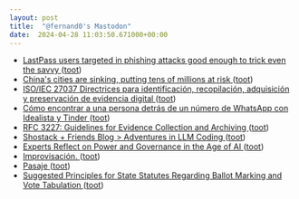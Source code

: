 ```yaml
---
layout: post
title:  "@fernand0's Mastodon"
date:  2024-04-28 11:03:50.671000+00:00
---
```

*  [LastPass users targeted in phishing attacks good enough to trick even the savvy ](https://arstechnica.com/security/2024/04/lastpass-users-targeted-in-phishing-attacks-good-enough-to-trick-even-the-savvy) ([toot](https://mastodon.social/@fernand0/112348510989078732))
*  [China&#39;s cities are sinking, putting tens of millions at risk  ](https://www.npr.org/2024/04/18/1244795971/chinas-cities-are-sinking-putting-tens-of-millions-at-risk) ([toot](https://mastodon.social/@fernand0/112348446375476666))
*  [ISO/IEC 27037 Directrices para identificación, recopilación, adquisición y preservación de evidencia digital ](https://ciberseguridad.com/normativa/espana/iso-iec-27037-evidencia-digital) ([toot](https://mastodon.social/@fernand0/112348227806183610))
*  [Cómo encontrar a una persona detrás de un número de WhatsApp con Idealista y Tinder ](https://www.elladodelmal.com/2024/04/como-encontrar-una-persona-detras-de-un.htm) ([toot](https://mastodon.social/@fernand0/112347873257674706))
*  [RFC 3227: Guidelines for Evidence Collection and Archiving ](https://datatracker.ietf.org/doc/html/rfc322) ([toot](https://mastodon.social/@fernand0/112346212168802573))
*  [Shostack + Friends Blog > Adventures in LLM Coding ](https://shostack.org/blog/adventures-in-llm-coding) ([toot](https://mastodon.social/@fernand0/112344352381483521))
*  [Experts Reflect on Power and Governance in the Age of AI ](https://www.newamerica.org/planetary-politics/briefs/power-governance-ai-public-good) ([toot](https://mastodon.social/@fernand0/112344210170422727))
*  [Improvisación. ](https://avecesunafoto.wordpress.com/2024/04/27/improvisacion) ([toot](https://mastodon.social/@fernand0/112344113605972836))
*  [Pasaje ](https://www.flickr.com/photos/fernand0/53652894851) ([toot](https://mastodon.social/@fernand0/112343978995510605))
*  [Suggested Principles for State Statutes Regarding Ballot Marking and Vote Tabulation ](https://freedom-to-tinker.com/2024/03/18/suggested-principles-for-state-statutes-regarding-ballot-marking-and-vote-tabulation) ([toot](https://mastodon.social/@fernand0/112343933626431384))
